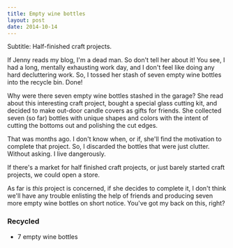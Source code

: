 ```yaml
---
title: Empty wine bottles
layout: post
date: 2014-10-14
---
```


Subtitle: Half-finished craft projects.

If Jenny reads my blog, I'm a dead man. So don't tell her about it! You
see, I had a long, mentally exhausting work day, and I don't feel like
doing any hard decluttering work. So, I tossed her stash of seven empty
wine bottles into the recycle bin. Done!

Why were there seven empty wine bottles stashed in the garage? She read
about this interesting craft project, bought a special glass cutting
kit, and decided to make out-door candle covers as gifts for friends.
She collected seven (so far) bottles with unique shapes and colors with
the intent of cutting the bottoms out and polishing the cut edges.

That was months ago. I don't know when, or if, she'll find the
motivation to complete that project. So, I discarded the bottles that
were just clutter. Without asking. I live dangerously.

If there's a market for half finished craft projects, or just barely
started craft projects, we could open a store.

As far is _this_ project is concerned, if she decides to complete it, I
don't think we'll have any trouble enlisting the help of friends and
producing seven more empty wine bottles on short notice. You've got my
back on this, right?

### Recycled ###
- 7 empty wine bottles
